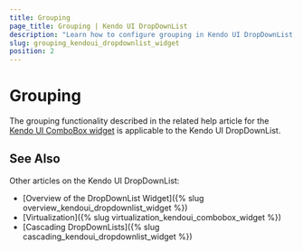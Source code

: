 ```yaml
---
title: Grouping
page_title: Grouping | Kendo UI DropDownList
description: "Learn how to configure grouping in Kendo UI DropDownList, ComboBox, AutoComplete and MultiSelect widgets."
slug: grouping_kendoui_dropdownlist_widget
position: 2
---
```


# Grouping

The grouping functionality described in the related help article for the [Kendo UI ComboBox widget](/web/combobox/grouping) is applicable to the Kendo UI DropDownList.

## See Also

Other articles on the Kendo UI DropDownList:

* [Overview of the DropDownList Widget]({% slug overview_kendoui_dropdownlist_widget %})
* [Virtualization]({% slug virtualization_kendoui_combobox_widget %})
* [Cascading DropDownLists]({% slug cascading_kendoui_dropdownlist_widget %})
